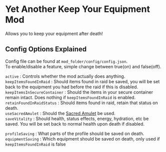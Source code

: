 # Yet Another Keep Your Equipment Mod
Allows you to keep your equipment after death!

## Config Options Explained
Config file can be found at `mod_folder/config/config.json`.\
To enable/disable a feature, simple change between true(on) and false(off).

`active` : Controls whether the mod actually does anything.\
`keepItemsFoundInRaid` : Should items found in raid be saved, you will be set back to the equipment you had before the raid if this is disabled.\
`keepItemsInSecureContainer` : Should the items in your secure container remain intact. Does nothing if `keepItemsFoundInRaid` is enabled.\
`retainFoundInRaidStatus` : Should items found in raid, retain that status on death.\
`useSacredAmulet` : Should the [Sacred Amulet](https://escapefromtarkov.fandom.com/wiki/Sacred_Amulet) be used.\
`saveVitality` : Should health, status effects, energy, hydration, etc be saved. You will be set back to normal health upon death if disabled.

`profileSaving` : What parts of the profile should be saved on death.
`equipmentSaving` : Which equipment should be saved on death, only used if `keepItemsFoundInRaid` is false